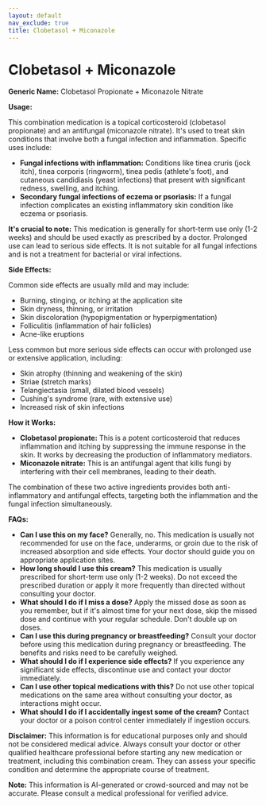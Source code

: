 ```yaml
---
layout: default
nav_exclude: true
title: Clobetasol + Miconazole
---
```


# Clobetasol + Miconazole

**Generic Name:** Clobetasol Propionate + Miconazole Nitrate

**Usage:**

This combination medication is a topical corticosteroid (clobetasol propionate) and an antifungal (miconazole nitrate). It's used to treat skin conditions that involve both a fungal infection and inflammation.  Specific uses include:

* **Fungal infections with inflammation:**  Conditions like tinea cruris (jock itch), tinea corporis (ringworm), tinea pedis (athlete's foot), and cutaneous candidiasis (yeast infections) that present with significant redness, swelling, and itching.
* **Secondary fungal infections of eczema or psoriasis:**  If a fungal infection complicates an existing inflammatory skin condition like eczema or psoriasis.

**It's crucial to note:** This medication is generally for short-term use only (1-2 weeks) and should be used exactly as prescribed by a doctor.  Prolonged use can lead to serious side effects.  It is not suitable for all fungal infections and is not a treatment for bacterial or viral infections.


**Side Effects:**

Common side effects are usually mild and may include:

* Burning, stinging, or itching at the application site
* Skin dryness, thinning, or irritation
* Skin discoloration (hypopigmentation or hyperpigmentation)
* Folliculitis (inflammation of hair follicles)
* Acne-like eruptions

Less common but more serious side effects can occur with prolonged use or extensive application, including:

* Skin atrophy (thinning and weakening of the skin)
* Striae (stretch marks)
* Telangiectasia (small, dilated blood vessels)
* Cushing's syndrome (rare, with extensive use)
* Increased risk of skin infections

**How it Works:**

* **Clobetasol propionate:** This is a potent corticosteroid that reduces inflammation and itching by suppressing the immune response in the skin. It works by decreasing the production of inflammatory mediators.
* **Miconazole nitrate:** This is an antifungal agent that kills fungi by interfering with their cell membranes, leading to their death.

The combination of these two active ingredients provides both anti-inflammatory and antifungal effects, targeting both the inflammation and the fungal infection simultaneously.


**FAQs:**

* **Can I use this on my face?**  Generally, no.  This medication is usually not recommended for use on the face, underarms, or groin due to the risk of increased absorption and side effects.  Your doctor should guide you on appropriate application sites.
* **How long should I use this cream?**  This medication is usually prescribed for short-term use only (1-2 weeks).  Do not exceed the prescribed duration or apply it more frequently than directed without consulting your doctor.
* **What should I do if I miss a dose?** Apply the missed dose as soon as you remember, but if it's almost time for your next dose, skip the missed dose and continue with your regular schedule. Don't double up on doses.
* **Can I use this during pregnancy or breastfeeding?** Consult your doctor before using this medication during pregnancy or breastfeeding. The benefits and risks need to be carefully weighed.
* **What should I do if I experience side effects?**  If you experience any significant side effects, discontinue use and contact your doctor immediately.
* **Can I use other topical medications with this?**  Do not use other topical medications on the same area without consulting your doctor, as interactions might occur.
* **What should I do if I accidentally ingest some of the cream?** Contact your doctor or a poison control center immediately if ingestion occurs.


**Disclaimer:** This information is for educational purposes only and should not be considered medical advice. Always consult your doctor or other qualified healthcare professional before starting any new medication or treatment, including this combination cream.  They can assess your specific condition and determine the appropriate course of treatment.


**Note:** This information is AI-generated or crowd-sourced and may not be accurate. Please consult a medical professional for verified advice.